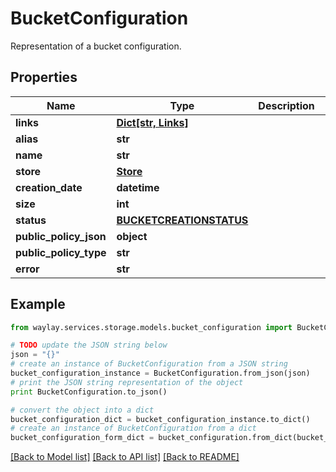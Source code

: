 # BucketConfiguration

Representation of a bucket configuration.

## Properties

Name | Type | Description | Notes
------------ | ------------- | ------------- | -------------
**links** | [**Dict[str, Links]**](Links.md) |  | [optional] 
**alias** | **str** |  | [optional] 
**name** | **str** |  | 
**store** | [**Store**](Store.md) |  | [optional] 
**creation_date** | **datetime** |  | [optional] 
**size** | **int** |  | [optional] 
**status** | [**BUCKETCREATIONSTATUS**](BUCKETCREATIONSTATUS.md) |  | [optional] 
**public_policy_json** | **object** |  | [optional] 
**public_policy_type** | **str** |  | [optional] 
**error** | **str** |  | [optional] 

## Example

```python
from waylay.services.storage.models.bucket_configuration import BucketConfiguration

# TODO update the JSON string below
json = "{}"
# create an instance of BucketConfiguration from a JSON string
bucket_configuration_instance = BucketConfiguration.from_json(json)
# print the JSON string representation of the object
print BucketConfiguration.to_json()

# convert the object into a dict
bucket_configuration_dict = bucket_configuration_instance.to_dict()
# create an instance of BucketConfiguration from a dict
bucket_configuration_form_dict = bucket_configuration.from_dict(bucket_configuration_dict)
```
[[Back to Model list]](../README.md#documentation-for-models) [[Back to API list]](../README.md#documentation-for-api-endpoints) [[Back to README]](../README.md)


